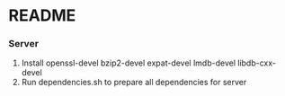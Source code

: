 # README #

### Server ###
1. Install openssl-devel bzip2-devel expat-devel lmdb-devel libdb-cxx-devel
2. Run dependencies.sh to prepare all dependencies for server
